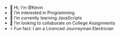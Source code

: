 - 👋 Hi, I’m @Kevin
- 👀 I’m interested in Programming
- 🌱 I’m currently learning JavaScripts
- 💞️ I’m looking to collaborate on College Assignments
- ⚡ Fun fact: I am a Licenced Journeyman Electrician
<!---
kchild89/kchild89 is a ✨ special ✨ repository because its `README.md` (this file) appears on your GitHub profile.
You can click the Preview link to take a look at your changes.
--->
